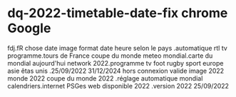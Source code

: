 # dq-2022-timetable-date-fix chrome Google
fdj.fR chose date image format date heure selon le pays .automatique rtl tv programme.tours de France coupe du monde meteo mondial.carte du mondial aujourd'hui network 2022.programme tv foot rugby sport europe asie êtas unis .25/09/2022 31/12/2024 hors connexion valide image 2022 monde 2022 coupe du monde 2022 .réglage automatique mondial calendriers.internet PSGes web disponible 2022 .version 2022 25/09/2022